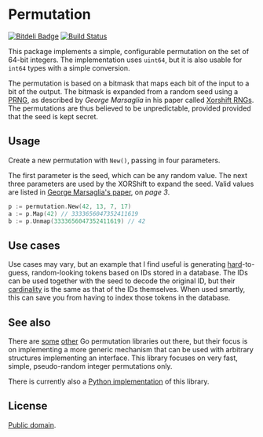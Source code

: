 # Permutation

[![Bitdeli Badge](https://d2weczhvl823v0.cloudfront.net/attilaolah/permutation.go/trend.png)](https://bitdeli.com/free "Bitdeli Badge")
[![Build Status](https://travis-ci.org/attilaolah/permutation.go.png?branch=master)](https://travis-ci.org/attilaolah/permutation.go)

This package implements a simple, configurable permutation on the set of 64-bit
integers. The implementation uses `uint64`, but it is also usable for `int64`
types with a simple conversion.

The permutation is based on a bitmask that maps each bit of the input to a bit
of the output. The bitmask is expanded from a random seed using a [PRNG][1], as
described by *George Marsaglia* in his paper called [Xorshift RNGs][2]. The
permutations are thus believed to be unpredictable, provided provided that the
seed is kept secret.

[1]: //en.wikipedia.org/wiki/Pseudorandom_number_generator
[2]: http://www.jstatsoft.org/v08/i14/paper

## Usage

Create a new permutation with `New()`, passing in four parameters.

The first parameter is the seed, which can be any random value.
The next three parameters are used by the XORShift to expand the seed.
Valid values are listed in [George Marsaglia's paper][2], on *page 3*.

```go
p := permutation.New(42, 13, 7, 17)
a := p.Map(42) // 3333656047352411619
b := p.Unmap(3333656047352411619) // 42
```

## Use cases

Use cases may vary, but an example that I find useful is generating
[hard][4]-to-guess, random-looking tokens based on IDs stored in a database.
The IDs can be used together with the seed to decode the original ID, but their
[cardinality][5] is the same as that of the IDs themselves. When used smartly,
this can save you from having to index those tokens in the database.

[4]: //en.wikipedia.org/wiki/NP-hard
[5]: //en.wikipedia.org/wiki/Cardinality

## See also

There are [some][7] [other][8] Go permutation libraries out there, but their
focus is on implementing a more generic mechanism that can be used with
arbitrary structures implementing an interface. This library focuses on very
fast, simple, pseudo-random integer permutations only.

There is currently also a [Python implementation][6] of this library.

[6]: //github.com/attilaolah/permutation.py
[7]: //github.com/alexaandru/permutations
[8]: //github.com/nightlyone/permutation

## License

[Public domain][3].

[3]: //github.com/attilaolah/permutation.go/blob/master/LICENSE

